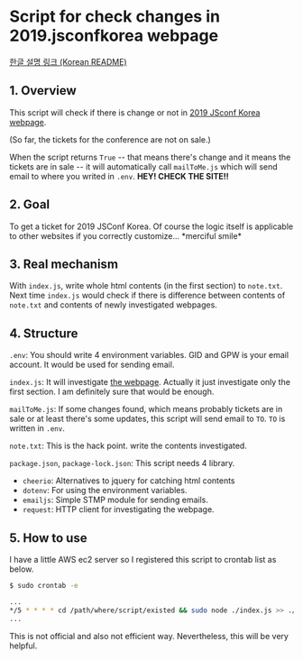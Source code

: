# Script for check changes in 2019.jsconfkorea webpage

[한글 설명 링크 (Korean README)](https://github.com/roeniss/check_if_something_changed_in_2019.jsconfkorea/blob/master/README-ko.md)

## 1. Overview

This script will check if there is change or not in [2019 JSconf Korea webpage](https://2019.jsconfkorea.com/).

(So far, the tickets for the conference are not on sale.)

When the script returns `True` -- that means there's change and it means the tickets are in sale -- it will automatically call `mailToMe.js` which will send email to where you writed in `.env`. **HEY! CHECK THE SITE!!**

## 2. Goal

To get a ticket for 2019 JSConf Korea. Of course the logic itself is applicable to other websites if you correctly customize... \*merciful smile\*

## 3. Real mechanism

With `index.js`, write whole html contents (in the first section) to `note.txt`. Next time `index.js` would check if there is difference between contents of `note.txt` and contents of newly investigated webpages.

## 4. Structure

`.env`: You should write 4 environment variables. GID and GPW is your email account. It would be used for sending email.

`index.js`: It will investigate [the webpage](https://2019.jsconfkorea.com/). Actually it just investigate only the first section. I am definitely sure that would be enough.

`mailToMe.js`: If some changes found, which means probably tickets are in sale or at least there's some updates, this script will send email to `TO`. `TO` is written in `.env`.

`note.txt`: This is the hack point. write the contents investigated.

`package.json`, `package-lock.json`: This script needs 4 library.

- `cheerio`: Alternatives to jquery for catching html contents
- `dotenv`: For using the environment variables.
- `emailjs`: Simple STMP module for sending emails.
- `request`: HTTP client for investigating the webpage.

## 5. How to use

I have a little AWS ec2 server so I registered this script to crontab list as below.

```bash
$ sudo crontab -e

...
*/5 * * * * cd /path/where/script/existed && sudo node ./index.js >> ./crontab.log 2>&1
...
```

This is not official and also not efficient way. Nevertheless, this will be very helpful.
